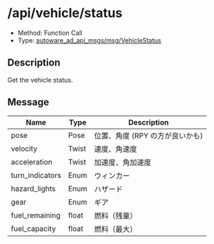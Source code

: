 # /api/vehicle/status

- Method: Function Call
- Type: [autoware_ad_api_msgs/msg/VehicleStatus](../type/autoware_ad_api_msgs/msg/vehicle_status.md)

## Description

Get the vehicle status.

## Message

| Name            | Type  | Description                     |
| --------------- | ----- | ------------------------------- |
| pose            | Pose  | 位置、角度 (RPY の方が良いかも) |
| velocity        | Twist | 速度、角速度                    |
| acceleration    | Twist | 加速度、角加速度                |
| turn_indicators | Enum  | ウィンカー                      |
| hazard_lights   | Enum  | ハザード                        |
| gear            | Enum  | ギア                            |
| fuel_remaining  | float | 燃料（残量）                    |
| fuel_capacity   | float | 燃料（最大）                    |
